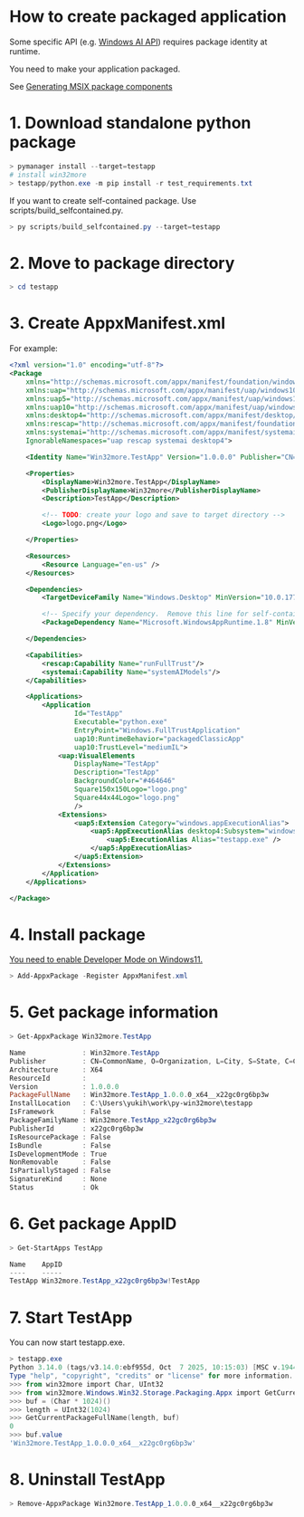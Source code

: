 # How to create packaged application

Some specific API (e.g. [Windows AI API](https://learn.microsoft.com/en-us/windows/ai/apis/troubleshooting)) requires package identity at runtime.

You need to make your application packaged.

See [Generating MSIX package components](https://learn.microsoft.com/en-us/windows/msix/desktop/desktop-to-uwp-manual-conversion)

# 1. Download standalone python package

```powershell
> pymanager install --target=testapp
# install win32more
> testapp/python.exe -m pip install -r test_requirements.txt
```

If you want to create self-contained package.  Use scripts/build_selfcontained.py.

```powershell
> py scripts/build_selfcontained.py --target=testapp
```

# 2. Move to package directory

```powershell
> cd testapp
```

# 3. Create AppxManifest.xml

For example:

```xml
<?xml version="1.0" encoding="utf-8"?>
<Package
    xmlns="http://schemas.microsoft.com/appx/manifest/foundation/windows10"
    xmlns:uap="http://schemas.microsoft.com/appx/manifest/uap/windows10"
    xmlns:uap5="http://schemas.microsoft.com/appx/manifest/uap/windows10/5"
    xmlns:uap10="http://schemas.microsoft.com/appx/manifest/uap/windows10/10"
    xmlns:desktop4="http://schemas.microsoft.com/appx/manifest/desktop/windows10/4"
    xmlns:rescap="http://schemas.microsoft.com/appx/manifest/foundation/windows10/restrictedcapabilities"
    xmlns:systemai="http://schemas.microsoft.com/appx/manifest/systemai/windows10"
    IgnorableNamespaces="uap rescap systemai desktop4">

    <Identity Name="Win32more.TestApp" Version="1.0.0.0" Publisher="CN=CommonName, O=Organization, L=City, S=State, C=Country" ProcessorArchitecture="x64" />

    <Properties>
        <DisplayName>Win32more.TestApp</DisplayName>
        <PublisherDisplayName>Win32more</PublisherDisplayName>
        <Description>TestApp</Description>

        <!-- TODO: create your logo and save to target directory -->
        <Logo>logo.png</Logo>

    </Properties>

    <Resources>
        <Resource Language="en-us" />
    </Resources>

    <Dependencies>
        <TargetDeviceFamily Name="Windows.Desktop" MinVersion="10.0.17763.0" MaxVersionTested="10.0.26226.0" />

        <!-- Specify your dependency.  Remove this line for self-contained package. -->
        <PackageDependency Name="Microsoft.WindowsAppRuntime.1.8" MinVersion="8000.0.0.0" Publisher="CN=Microsoft Corporation, O=Microsoft Corporation, L=Redmond, S=Washington, C=US" />

    </Dependencies>

    <Capabilities>
        <rescap:Capability Name="runFullTrust"/>
        <systemai:Capability Name="systemAIModels"/>
    </Capabilities>

    <Applications>
        <Application
                Id="TestApp"
                Executable="python.exe"
                EntryPoint="Windows.FullTrustApplication"
                uap10:RuntimeBehavior="packagedClassicApp"
                uap10:TrustLevel="mediumIL">
            <uap:VisualElements
                DisplayName="TestApp"
                Description="TestApp"
                BackgroundColor="#464646"
                Square150x150Logo="logo.png"
                Square44x44Logo="logo.png"
                />
            <Extensions>
                <uap5:Extension Category="windows.appExecutionAlias">
                    <uap5:AppExecutionAlias desktop4:Subsystem="windows">
                        <uap5:ExecutionAlias Alias="testapp.exe" />
                    </uap5:AppExecutionAlias>
                </uap5:Extension>
            </Extensions>
        </Application>
    </Applications>

</Package>
```

# 4. Install package

[You need to enable Developer Mode on Windows11.](https://learn.microsoft.com/en-us/windows/apps/get-started/enable-your-device-for-development)

```powershell
> Add-AppxPackage -Register AppxManifest.xml
```

# 5. Get package information
```powershell
> Get-AppxPackage Win32more.TestApp

Name              : Win32more.TestApp
Publisher         : CN=CommonName, O=Organization, L=City, S=State, C=Country
Architecture      : X64
ResourceId        :
Version           : 1.0.0.0
PackageFullName   : Win32more.TestApp_1.0.0.0_x64__x22gc0rg6bp3w
InstallLocation   : C:\Users\yukih\work\py-win32more\testapp
IsFramework       : False
PackageFamilyName : Win32more.TestApp_x22gc0rg6bp3w
PublisherId       : x22gc0rg6bp3w
IsResourcePackage : False
IsBundle          : False
IsDevelopmentMode : True
NonRemovable      : False
IsPartiallyStaged : False
SignatureKind     : None
Status            : Ok
```

# 6. Get package AppID

```powershell
> Get-StartApps TestApp

Name    AppID
----    -----
TestApp Win32more.TestApp_x22gc0rg6bp3w!TestApp
```

# 7. Start TestApp

You can now start testapp.exe.

```powershell
> testapp.exe
Python 3.14.0 (tags/v3.14.0:ebf955d, Oct  7 2025, 10:15:03) [MSC v.1944 64 bit (AMD64)] on win32
Type "help", "copyright", "credits" or "license" for more information.
>>> from win32more import Char, UInt32
>>> from win32more.Windows.Win32.Storage.Packaging.Appx import GetCurrentPackageFullName
>>> buf = (Char * 1024)()
>>> length = UInt32(1024)
>>> GetCurrentPackageFullName(length, buf)
0
>>> buf.value
'Win32more.TestApp_1.0.0.0_x64__x22gc0rg6bp3w'
```

# 8. Uninstall TestApp

```powershell
> Remove-AppxPackage Win32more.TestApp_1.0.0.0_x64__x22gc0rg6bp3w
```
